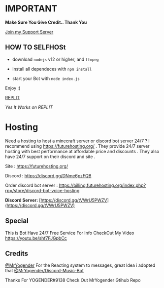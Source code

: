# **IMPORTANT**

**Make Sure You Give Credit.. Thank You**

[Join my Support Server](https://discord.gg/tVWrU5PWZV)

## HOW TO SELFHOSt

- download `nodejs` v12 or higher, and `ffmpeg`

- install all dependeces with `npm install`

- start your Bot with `node index.js`

Enjoy ;)

[REPLIT](https://replit.com/@kabirjaipal/Jugnu-or-Best-Music-Bot-on-Replit?v=1)

*Yes It Works on REPLIT*

# **Hosting**

Need a hosting to host a minecraft server or discord bot server 24/7 ? I recommend using https://futurehosting.org/ . They provide 24/7 server hosting with best performance at affordable price and discounts . They also have 24/7 support on their discord and site .

Site : https://futurehosting.org/

Discord : https://discord.gg/DNme6pzFQB

Order discord bot server : https://billing.futurehosting.org/index.php?rp=/store/discord-bot-voice-hosting

**Discord Server:**
[https://discord.gg/tVWrU5PWZV](https://discord.gg/tVWrU5PWZV)

## Special 
This is Bot Have 24/7 Free Service
For Info CheckOut My Video
https://youtu.be/shf7FJGpbCc

## Credits

[@MrYogender](https://github.com/MrYogender/) For the Reacting system to messages, great Idea i adopted that [@MrYogender/Discord-Music-Bot](https://github.com/MrYogender/Discord-Music-Bot)

Thanks For YOGENDER#9138
Check Out MrYogender Gtihub Repo
